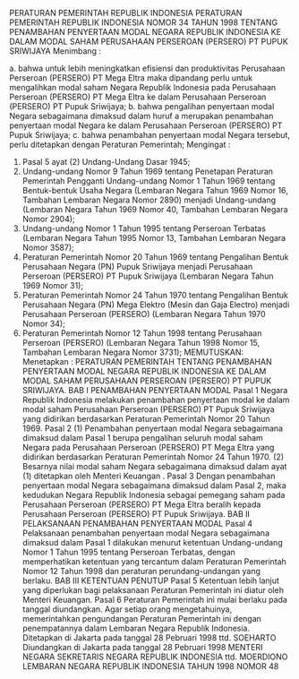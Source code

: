  PERATURAN PEMERINTAH REPUBLIK INDONESIA PERATURAN PEMERINTAH REPUBLIK INDONESIA NOMOR 34 TAHUN 1998 TENTANG PENAMBAHAN PENYERTAAN MODAL NEGARA REPUBLIK INDONESIA KE DALAM MODAL SAHAM PERUSAHAAN PERSEROAN (PERSERO) PT PUPUK SRIWIJAYA
Menimbang :

a. bahwa untuk lebih meningkatkan efisiensi dan produktivitas Perusahaan Perseroan (PERSERO) PT Mega Eltra maka dipandang perlu untuk mengalihkan modal saham Negara Republik Indonesia pada Perusahaan Perseroan (PERSERO) PT Mega Eltra ke dalam Perusahaan Perseroan (PERSERO) PT Pupuk Sriwijaya;
b. bahwa pengalihan penyertaan modal Negara sebagaimana dimaksud dalam huruf a merupakan penambahan penyertaan modal Negara ke dalam Perusahaan Perseroan (PERSERO) PT Pupuk Sriwijaya;
c. bahwa penambahan penyertaan modal Negara tersebut, perlu ditetapkan dengan Peraturan Pemerintah;
Mengingat :

1. Pasal 5 ayat (2) Undang-Undang Dasar 1945;
2. Undang-undang Nomor 9 Tahun 1969 tentang Penetapan Peraturan Pemerintah Pengganti Undang-undang Nomor 1 Tahun 1969 tentang Bentuk-bentuk Usaha Negara (Lembaran Negara Tahun 1969 Nomor 16, Tambahan Lembaran Negara Nomor 2890) menjadi Undang-undang (Lembaran Negara Tahun 1969 Nomor 40, Tambahan Lembaran Negara Nomor 2904);
3. Undang-undang Nomor 1 Tahun 1995 tentang Perseroan Terbatas (Lembaran Negara Tahun 1995 Nomor 13, Tambahan Lembaran Negara Nomor 3587);
4. Peraturan Pemerintah Nomor 20 Tahun 1969 tentang Pengalihan Bentuk Perusahaan Negara (PN) Pupuk Sriwijaya menjadi Perusahaan Perseroan (PERSERO) PT Pupuk Sriwijaya (Lembaran Negara Tahun 1969 Nomor 31);
5. Peraturan Pemerintah Nomor 24 Tahun 1970 tentang Pengalihan Bentuk Perusahaan Negara (PN) Mega Elektro (Mesin dan Gaja Electro) menjadi Perusahaan Perseroan (PERSERO) (Lembaran Negara Tahun 1970 Nomor 34);
6. Peraturan Pemerintah Nomor 12 Tahun 1998 tentang Perusahaan Perseroan (PERSERO) (Lembaran Negara Tahun 1998 Nomor 15, Tambahan Lembaran Negara Nomor 3731);
MEMUTUSKAN:
 Menetapkan : PERATURAN PEMERINTAH TENTANG PENAMBAHAN PENYERTAAN MODAL NEGARA REPUBLIK INDONESIA KE DALAM MODAL SAHAM PERUSAHAAN PERSEROAN (PERSERO) PT PUPUK SRIWIJAYA.
BAB I PENAMBAHAN PENYERTAAN MODAL
Pasal 1
Negara Republik Indonesia melakukan penambahan penyertaan modal ke dalam modal saham Perusahaan Perseroan (PERSERO) PT Pupuk Sriwijaya yang didirikan berdasarkan Peraturan Pemerintah Nomor 20 Tahun 1969.
Pasal 2
(1) Penambahan penyertaan modal Negara sebagaimana dimaksud dalam Pasal 1 berupa pengalihan seluruh modal saham Negara pada Perusahaan Perseroan (PERSERO) PT Mega Eltra yang didirikan berdasarkan Peraturan Pemerintah Nomor 24 Tahun 1970.
(2) Besarnya nilai modal saham Negara sebagaimana dimaksud dalam ayat (1) ditetapkan oleh Menteri Keuangan .
Pasal 3
Dengan penambahan penyertaan modal Negara sebagaimana dimaksud dalam Pasal 2, maka kedudukan Negara Republik Indonesia sebagai pemegang saham pada Perusahaan Perseroan (PERSERO) PT Mega Eltra beralih kepada Perusahaan Perseroan (PERSERO) PT Pupuk Sriwijaya.
BAB II PELAKSANAAN PENAMBAHAN PENYERTAAN MODAL
Pasal 4
Pelaksanaan penambahan penyertaan modal Negara sebagaimana dimaksud dalam Pasal 1 dilakukan menurut ketentuan Undang-undang Nomor 1 Tahun 1995 tentang Perseroan Terbatas, dengan memperhatikan ketentuan yang tercantum dalam Peraturan Pemerintah Nomor 12 Tahun 1998 dan peraturan perundang-undangan yang berlaku.
BAB III KETENTUAN PENUTUP
Pasal 5
Ketentuan lebih lanjut yang diperlukan bagi pelaksanaan Peraturan Pemerintah ini diatur oleh Menteri Keuangan.
Pasal 6
Peraturan Pemerintah ini mulai berlaku pada tanggal diundangkan.
Agar setiap orang mengetahuinya, memerintahkan pengundangan Peraturan Pemerintah ini dengan penempatannya dalam Lembaran Negara Republik Indonesia. Ditetapkan di Jakarta pada tanggal 28 Pebruari 1998 ttd. SOEHARTO Diundangkan di Jakarta pada tanggal 28 Pebruari 1998 MENTERI NEGARA SEKRETARIS NEGARA REPUBLIK INDONESIA ttd. MOERDIONO LEMBARAN NEGARA REPUBLIK INDONESIA TAHUN 1998 NOMOR 48